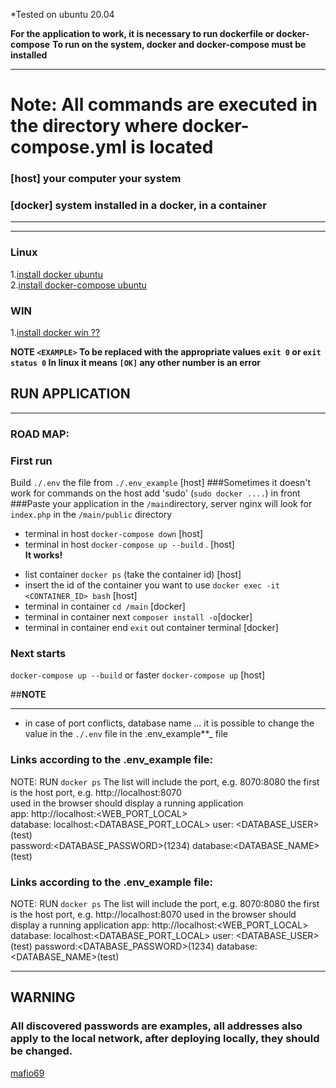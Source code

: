 *Tested on ubuntu 20.04

**For the application to work, it is necessary to run dockerfile or docker-compose**
**To run on the system, docker and docker-compose must be installed**

---
# Note: All commands are executed in the directory where docker-compose.yml is located
### [host] your computer your system
### [docker] system installed in a docker, in a container
___
___
### Linux

1.[install docker ubuntu](https://docs.docker.com/engine/install/ubuntu/)  
2.[install docker-compose ubuntu](https://docs.docker.com/compose/install)

### WIN

1.[install docker win ??](https://docs.docker.com/docker-for-windows/install/)

**NOTE `<EXAMPLE>` To be replaced with the appropriate values**
**`exit 0` or `exit status 0` In linux it means `[OK]` any other number is an error**

## RUN APPLICATION

---
### ROAD MAP:

### First run

Build `./.env` the file from `./.env_example`  [host]
###Sometimes it doesn't work for commands on the host add 'sudo'  (`sudo docker ....`) in front
###Paste your application in the `/main`directory, server nginx will look for `index.php` in the `/main/public` directory
* terminal in host `docker-compose down` [host]
* terminal in host `docker-compose up --build` . [host]     
  **It works!**
- list container `docker ps`  (take the container id) [host]
- insert the id of the container you want to use `docker exec -it <CONTAINER_ID> bash` [host]
- terminal in container  `cd /main` [docker]
- terminal in container next `composer install -o`[docker]
- terminal in container end   `exit` out container terminal [docker]

### Next starts

`docker-compose up --build` or faster `docker-compose up` [host]

##**NOTE**

---

- in case of port conflicts, database name ... it is possible to change the value in the `./.env`  file in the
  .env_example**_ file

### Links according to the .env_example file:
NOTE: RUN `docker ps` The list will include the port, e.g. 8070:8080 the first is the host port, e.g. http://localhost:8070   
used in the browser should display a running application  
app: http://localhost:<WEB_PORT_LOCAL>  
database: localhost:<DATABASE_PORT_LOCAL> user: <DATABASE_USER>(test)   
password:<DATABASE_PASSWORD>(1234) database:<DATABASE_NAME>(test)


### Links according to the .env_example file:

NOTE: RUN `docker ps` The list will include the port, e.g. 8070:8080 the first is the host port, e.g. http://localhost:8070
used in the browser should display a running application
app: http://localhost:<WEB_PORT_LOCAL>
database: localhost:<DATABASE_PORT_LOCAL> user: <DATABASE_USER>(test)
password:<DATABASE_PASSWORD>(1234) database:<DATABASE_NAME>(test)
___
## WARNING

### All discovered passwords are examples, all addresses also apply to the local network, after deploying locally, they should be changed.

[mafio69](mailto:mf1969@gmail.com?subject=[GitHub]%20Docker%20Repo)
